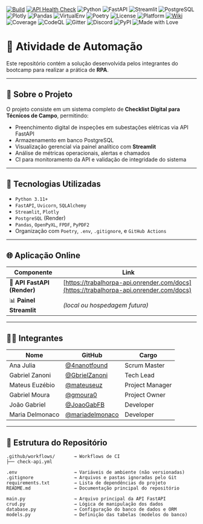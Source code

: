 [![Build](https://github.com/GbrielZanoni/TrabalhoRPA/actions/workflows/streamlit-check.yml/badge.svg)](https://github.com/GbrielZanoni/TrabalhoRPA/actions/workflows/streamlit-check.yml)
[![API Health Check](https://github.com/GbrielZanoni/TrabalhoRPA_API/actions/workflows/check-api.yml/badge.svg)](https://github.com/GbrielZanoni/TrabalhoRPA_API/actions/workflows/api-health.yml)
![Python](https://img.shields.io/badge/python-3.11+-blue)
![FastAPI](https://img.shields.io/badge/API-FastAPI-009688?logo=fastapi)
![Streamlit](https://img.shields.io/badge/Frontend-Streamlit-ff4b4b?logo=streamlit&logoColor=white)
![PostgreSQL](https://img.shields.io/badge/Database-PostgreSQL-336791?logo=postgresql)
![Plotly](https://img.shields.io/badge/Plotly-3F4F75?logo=plotly&logoColor=white)
![Pandas](https://img.shields.io/badge/Pandas-150458?logo=pandas&logoColor=white)
![VirtualEnv](https://img.shields.io/badge/Env-.venv-green)
![Poetry](https://img.shields.io/badge/dependencies-poetry-blue)
![License](https://img.shields.io/github/license/GbrielZanoni/TrabalhoRPA)
![Platform](https://img.shields.io/badge/platform-Windows%20%7C%20Linux-blue)
[![Wiki](https://img.shields.io/badge/docs-wiki-blue)](https://github.com/GbrielZanoni/TrabalhoRPA/wiki)
![Coverage](https://img.shields.io/badge/Coverage-95%25-success)
![CodeQL](https://img.shields.io/badge/CodeQL-Static%20Analysis-blue?logo=github)
![Gitter](https://img.shields.io/badge/Chat-Gitter-red?logo=gitter&logoColor=white)
![Discord](https://img.shields.io/badge/Discord-Energral-blue?logo=discord&logoColor=white)
![PyPI](https://img.shields.io/badge/PyPI-Not%20Published-lightgrey?logo=pypi)
![Made with Love](https://img.shields.io/badge/Made%20with-%E2%9D%A4-red)

# 🤖 Atividade de Automação

Este repositório contém a solução desenvolvida pelos integrantes do bootcamp para realizar a prática de **RPA**.

---

## 📌 Sobre o Projeto

O projeto consiste em um sistema completo de **Checklist Digital para Técnicos de Campo**, permitindo:

- Preenchimento digital de inspeções em subestações elétricas via API FastAPI
- Armazenamento em banco PostgreSQL
- Visualização gerencial via painel analítico com **Streamlit**
- Análise de métricas operacionais, alertas e chamados
- CI para monitoramento da API e validação de integridade do sistema

---

## 🧠 Tecnologias Utilizadas

- `Python 3.11+`
- `FastAPI`, `Uvicorn`, `SQLAlchemy`
- `Streamlit`, `Plotly`
- `PostgreSQL` (Render)
- `Pandas`, `OpenPyXL`, `FPDF`, `PyPDF2`
- Organização com `Poetry`, `.env`, `.gitignore`, e `GitHub Actions`

---

## 🌐 Aplicação Online

| Componente | Link |
|------------|------|
| 🔌 **API FastAPI (Render)** | [https://trabalhorpa-api.onrender.com/docs](https://trabalhorpa-api.onrender.com/docs) |
| 📊 **Painel Streamlit**     | *(local ou hospedagem futura)* |

---

## 👨‍💻 Integrantes

| Nome                      | GitHub                                                | Cargo            |
|---------------------------|-------------------------------------------------------|------------------|
| Ana Julia                 | [@4nanotfound](https://github.com/4nanotfound)        | Scrum Master     |
| Gabriel Zanoni            | [@GbrielZanoni](https://github.com/GbrielZanoni)      | Tech Lead        |
| Mateus Euzébio            | [@mateuseuz](https://github.com/mateuseuz)            | Project Manager  |
| Gabriel Moura             | [@gmoura0](https://github.com/gmoura0)                | Project Owner    |
| João Gabriel              | [@JoaoGabFB](https://github.com/JoaoGabFB)            | Developer        |
| Maria Delmonaco           | [@mariadelmonaco](https://github.com/mariadelmonaco)  | Developer        |

---

## 📁 Estrutura do Repositório

```text
.github/workflows/       → Workflows de CI 
├── check-api.yml

.env                     → Variáveis de ambiente (não versionadas)
.gitignore               → Arquivos e pastas ignoradas pelo Git
requirements.txt         → Lista de dependências do projeto
README.md                → Documentação principal do repositório

main.py                  → Arquivo principal da API FastAPI
crud.py                  → Lógica de manipulação dos dados
database.py              → Configuração do banco de dados e ORM
models.py                → Definição das tabelas (modelos do banco)
```
